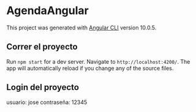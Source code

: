 # AgendaAngular

This project was generated with [Angular CLI](https://github.com/angular/angular-cli) version 10.0.5.

## Correr el proyecto

Run `npm start` for a dev server. Navigate to `http://localhost:4200/`. The app will automatically reload if you change any of the source files.

## Login del proyecto

usuario: jose
contraseña: 12345


